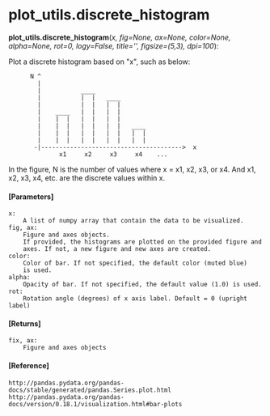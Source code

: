 # plot_utils.discrete_histogram

**plot_utils.discrete_histogram**(*x, fig=None, ax=None, color=None, alpha=None, rot=0, logy=False, title='', figsize=(5,3), dpi=100*):

Plot a discrete histogram based on "x", such as below:

```
      N ^
        |
        |           ____
        |           |  |   ____
        |           |  |   |  |
        |    ____   |  |   |  |
        |    |  |   |  |   |  |
        |    |  |   |  |   |  |   ____
        |    |  |   |  |   |  |   |  |
        |    |  |   |  |   |  |   |  |
       -|--------------------------------------->  x
              x1     x2     x3     x4    ...
```
              
In the figure, N is the number of values where x = x1, x2, x3, or x4.
And x1, x2, x3, x4, etc. are the discrete values within x.

#### [Parameters]
    x:
        A list of numpy array that contain the data to be visualized.
    fig, ax:
        Figure and axes objects.
        If provided, the histograms are plotted on the provided figure and
        axes. If not, a new figure and new axes are created.
    color: 
        Color of bar. If not specified, the default color (muted blue)
        is used.
    alpha: 
        Opacity of bar. If not specified, the default value (1.0) is used.
    rot:
        Rotation angle (degrees) of x axis label. Default = 0 (upright label)
        
#### [Returns]
    fix, ax:
        Figure and axes objects
        
#### [Reference]
    http://pandas.pydata.org/pandas-docs/stable/generated/pandas.Series.plot.html
    http://pandas.pydata.org/pandas-docs/version/0.18.1/visualization.html#bar-plots
